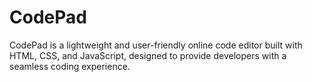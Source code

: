 # CodePad
CodePad is a lightweight and user-friendly online code editor built with HTML, CSS, and JavaScript, designed to provide developers with a seamless coding experience.
